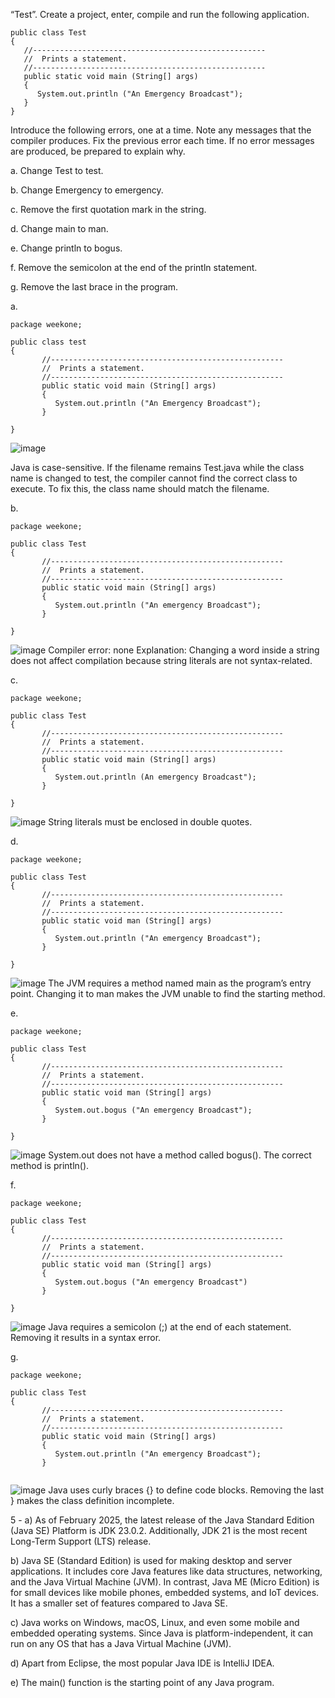“Test”. Create a project, enter, compile and run the following application.
```
public class Test
{
   //----------------------------------------------------
   //  Prints a statement.
   //----------------------------------------------------
   public static void main (String[] args)
   {
      System.out.println ("An Emergency Broadcast");
   }
}
```
Introduce the following errors, one at a time. Note any messages that the compiler produces. Fix the previous error each time. If no error messages are produced, be prepared to explain why.

a. Change Test to test.

b. Change Emergency to emergency.

c. Remove the first quotation mark in the string.

d. Change main to man.

e. Change println to bogus.

f. Remove the semicolon at the end of the println statement.

g. Remove the last brace in the program.

a. 
```
package weekone;

public class test 
{
	   //----------------------------------------------------
	   //  Prints a statement.
	   //----------------------------------------------------
	   public static void main (String[] args)
	   {
	      System.out.println ("An Emergency Broadcast");
	   }
	
}

```
![image](https://github.com/user-attachments/assets/62b2b1b8-8ed5-4196-b870-b592a0918050)

Java is case-sensitive. If the filename remains Test.java while the class name is changed to test, the compiler cannot find the correct class to execute. To fix this, the class name should match the filename.

b.
```
package weekone;

public class Test 
{
	   //----------------------------------------------------
	   //  Prints a statement.
	   //----------------------------------------------------
	   public static void main (String[] args)
	   {
	      System.out.println ("An emergency Broadcast");
	   }
	
}
```
![image](https://github.com/user-attachments/assets/690e5469-971c-4ddf-b9a8-269eb7ead988)
Compiler error: none
Explanation: Changing a word inside a string does not affect compilation because string literals are not syntax-related.


c. 
```
package weekone;

public class Test 
{
	   //----------------------------------------------------
	   //  Prints a statement.
	   //----------------------------------------------------
	   public static void main (String[] args)
	   {
	      System.out.println (An emergency Broadcast");
	   }
	
}

```
![image](https://github.com/user-attachments/assets/082531cf-dfcc-4803-8fda-4b9a5e562468)
String literals must be enclosed in double quotes.

d.
```
package weekone;

public class Test 
{
	   //----------------------------------------------------
	   //  Prints a statement.
	   //----------------------------------------------------
	   public static void man (String[] args)
	   {
	      System.out.println ("An emergency Broadcast");
	   }
	
}

```
![image](https://github.com/user-attachments/assets/4dd56594-575d-49bf-902e-484e34a5e412)
The JVM requires a method named main as the program’s entry point. Changing it to man makes the JVM unable to find the starting method.

e.
```
package weekone;

public class Test 
{
	   //----------------------------------------------------
	   //  Prints a statement.
	   //----------------------------------------------------
	   public static void man (String[] args)
	   {
	      System.out.bogus ("An emergency Broadcast");
	   }
	
}

```
![image](https://github.com/user-attachments/assets/91148b3e-0000-4f77-8958-e8413d2829c0)
System.out does not have a method called bogus(). The correct method is println().

f.
```
package weekone;

public class Test 
{
	   //----------------------------------------------------
	   //  Prints a statement.
	   //----------------------------------------------------
	   public static void man (String[] args)
	   {
	      System.out.bogus ("An emergency Broadcast")
	   }
	
}
```
![image](https://github.com/user-attachments/assets/2538740c-672b-40af-b11d-bd7d5646a47d)
Java requires a semicolon (;) at the end of each statement. Removing it results in a syntax error.


g.
```
package weekone;

public class Test 
{
	   //----------------------------------------------------
	   //  Prints a statement.
	   //----------------------------------------------------
	   public static void main (String[] args)
	   {
	      System.out.println ("An emergency Broadcast");
	   }
	

```
![image](https://github.com/user-attachments/assets/d4a194bf-c5d2-4d0d-a71c-ac2da283663f)
Java uses curly braces {} to define code blocks. Removing the last } makes the class definition incomplete.






5 -
a) As of February 2025, the latest release of the Java Standard Edition (Java SE) Platform is JDK 23.0.2. Additionally, JDK 21 is the most recent Long-Term Support (LTS) release. 

b)  Java SE (Standard Edition) is used for making desktop and server applications. It includes core Java features like data structures, networking, and the Java Virtual Machine (JVM). In contrast, Java ME (Micro Edition) is for small devices like mobile phones, embedded systems, and IoT devices. It has a smaller set of features compared to Java SE.

c) Java works on Windows, macOS, Linux, and even some mobile and embedded operating systems. Since Java is platform-independent, it can run on any OS that has a Java Virtual Machine (JVM).

d) Apart from Eclipse, the most popular Java IDE is IntelliJ IDEA.

e) The main() function is the starting point of any Java program. 

